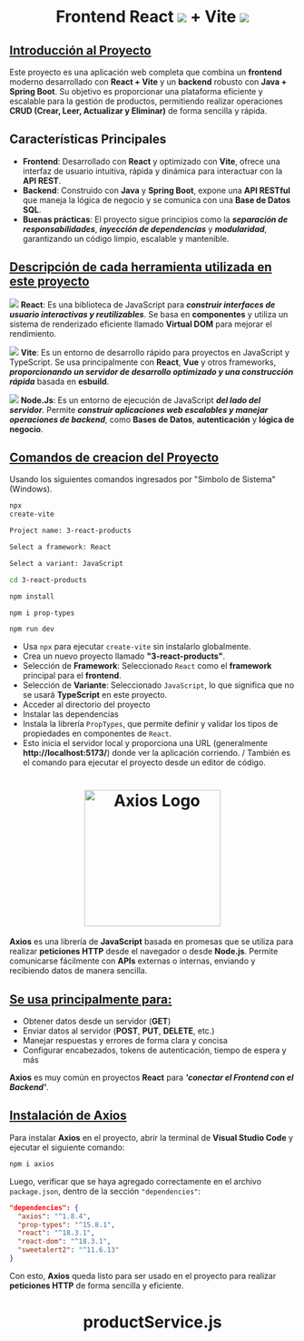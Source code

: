 <h1 align="center">Frontend React <img src="https://skillicons.dev/icons?i=react&perline=14" /> + Vite <img src="https://skillicons.dev/icons?i=vite&perline=14" /></h1>
<h2><ins>Introducción al Proyecto</ins></h2>
<p>Este proyecto es una aplicación web completa que combina un <b>frontend</b> moderno desarrollado con <b>React + Vite</b> y un <b>backend</b> robusto con <b>Java + Spring Boot</b>. Su objetivo es proporcionar una plataforma eficiente y escalable para la gestión de productos, permitiendo realizar operaciones <b>CRUD (Crear, Leer, Actualizar y Eliminar)</b> de forma sencilla y rápida.</p>

<h2>Características Principales</h2>

- **Frontend**: Desarrollado con **React** y optimizado con **Vite**, ofrece una interfaz de usuario intuitiva, rápida y dinámica para interactuar con la **API REST**.
- **Backend**: Construido con **Java** y **Spring Boot**, expone una **API RESTful** que maneja la lógica de negocio y se comunica con una **Base de Datos SQL**.
- **Buenas prácticas**: El proyecto sigue principios como la ***separación de responsabilidades***, ***inyección de dependencias*** y ***modularidad***, garantizando un código limpio, escalable y mantenible.

<h2><ins>Descripción de cada herramienta utilizada en este proyecto</ins></h2>

<img src="https://skillicons.dev/icons?i=react&perline=14" /> **React**: Es una biblioteca de JavaScript para ***construir interfaces de usuario interactivas y reutilizables***. Se basa en **componentes** y utiliza un sistema de renderizado eficiente llamado **Virtual DOM** para mejorar el rendimiento.

<img src="https://skillicons.dev/icons?i=vite&perline=14" /> **Vite**: Es un entorno de desarrollo rápido para proyectos en JavaScript y TypeScript. Se usa principalmente con **React**, **Vue** y otros frameworks, ***proporcionando un servidor de desarrollo optimizado y una construcción rápida*** basada en **esbuild**.

<img src="https://skillicons.dev/icons?i=nodejs&perline=14" /> **Node.Js**: Es un entorno de ejecución de JavaScript ***del lado del servidor***. Permite ***construir aplicaciones web escalables y manejar operaciones de backend***, como **Bases de Datos**, **autenticación** y **lógica de negocio**.

<h2><ins>Comandos de creacion del Proyecto</ins></h2>
<p>Usando los siguientes comandos ingresados por "Simbolo de Sistema" (Windows).</p> 

```bash
npx
create-vite
```
```bash
Project name: 3-react-products

Select a framework: React

Select a variant: JavaScript
```
```bash
cd 3-react-products
```
```bash
npm install
```
```bash
npm i prop-types
```
```bash
npm run dev
```
- Usa `npx` para ejecutar `create-vite` sin instalarlo globalmente.
- Crea un nuevo proyecto llamado **"3-react-products"**.
- Selección de **Framework**: Seleccionado `React` como el **framework** principal para el **frontend**.
- Selección de **Variante**: Seleccionado `JavaScript`, lo que significa que no se usará **TypeScript** en este proyecto.
- Acceder al directorio del proyecto
- Instalar las dependencias
- Instala la librería `PropTypes`, que permite definir y validar los tipos de propiedades en componentes de `React`.
- Esto inicia el servidor local y proporciona una URL (generalmente **http://localhost:5173/**) donde ver la aplicación corriendo. / También es el comando para ejecutar el proyecto desde un editor de código.

<h1 align="center"><img src="https://axios-http.com/assets/logo.svg" alt="Axios Logo" width="240"/></h1>
<p><b>Axios</b> es una librería de <b>JavaScript</b> basada en promesas que se utiliza para realizar <b>peticiones HTTP</b> desde el navegador o desde <b>Node.js</b>. Permite comunicarse fácilmente con <b>APIs</b> externas o internas, enviando y recibiendo datos de manera sencilla.</p>

<h2><ins>Se usa principalmente para:</ins></h2>

- Obtener datos desde un servidor (**GET**)
- Enviar datos al servidor (**POST**, **PUT**, **DELETE**, etc.)
- Manejar respuestas y errores de forma clara y concisa
- Configurar encabezados, tokens de autenticación, tiempo de espera y más

**Axios** es muy común en proyectos ****React**** para ***'conectar el Frontend con el Backend'***.

<h2><ins>Instalación de Axios</ins></h2>
<p>Para instalar <b>Axios</b> en el proyecto, abrir la terminal de <b>Visual Studio Code</b> y ejecutar el siguiente comando:</p>

```bash
npm i axios
```

Luego, verificar que se haya agregado correctamente en el archivo `package.json`, dentro de la sección `"dependencies"`:
```json
"dependencies": {
  "axios": "^1.8.4",
  "prop-types": "^15.8.1",
  "react": "^18.3.1",
  "react-dom": "^18.3.1",
  "sweetalert2": "^11.6.13"
}
```
Con esto, **Axios** queda listo para ser usado en el proyecto para realizar **peticiones HTTP** de forma sencilla y eficiente.

<h1 align="center">productService.js</h1>
